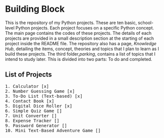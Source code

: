  # Building Block
This is the repository of my Python projects. These are ten basic, school-level Python projects. Each project focuses on a specific Python concept. The main page contains the codes of these projects. The details of each projects are provided in a small description section at the starting of each project inside the README file. The repository also has a page, *Knowledge Hub*, detailing the items, concept, theories and topics that I plan to learn as I build these projects. The third folder,*parking*, contains a list of topics that I intend to study later. This is divided into two parts: To do and completed.

## List of Projects
<pre>
1. Calculator [x]
2. Number Guessing Game [x]
3. To-Do List (Text-based) [x]
4. Contact Book [x]
5. Digital Dice Roller [x]
6. Simple Quiz Game []
7. Unit Converter []
8. Expense Tracker []
9. Password Generator []
10. Mini Text-Based Adventure Game []
</pre>

